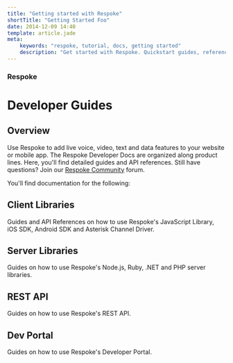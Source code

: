 ```yaml
---
title: "Getting started with Respoke"
shortTitle: "Getting Started Foo"
date: 2014-12-09 14:40
template: article.jade
meta:
    keywords: "respoke, tutorial, docs, getting started"
    description: "Get started with Respoke. Quickstart guides, reference documentation, and FAQs for developers. REST | Javascript"
---
```



### Respoke
# Developer Guides

## Overview

Use Respoke to add live voice, video, text and data features to your website or mobile app. The Respoke Developer Docs
are organized along product lines. Here, you'll find detailed guides and API references. Still have questions? Join our
[Respoke Community](http://community.respoke.io/) forum.

You'll find documentation for the following:

## Client Libraries

Guides and API References on how to use Respoke's JavaScript Library, iOS SDK, Android SDK and Asterisk Channel Driver.

## Server Libraries

Guides on how to use Respoke's Node.js, Ruby, .NET and PHP server libraries.

## REST API

Guides on how to use Respoke's REST API.

## Dev Portal

Guides on how to use Respoke's Developer Portal.
